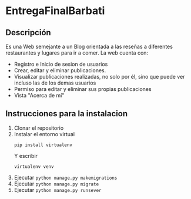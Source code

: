# EntregaFinalBarbati

## Descripción
Es una Web semejante a un Blog orientada a las reseñas a diferentes restaurantes y lugares para ir a comer. La web cuenta con:

- Registro e Inicio de sesion de usuarios
- Crear, editar y eliminar publicaciones.
- Visualizar publicaciones realizadas, no solo por él, sino que puede ver incluso las de los demas usuarios
- Permiso para editar y eliminar sus propias publicaciones
- Vista "Acerca de mí"

## Instrucciones para la instalacion

1. Clonar el repositorio
2. Instalar el entorno virtual
   ```
   pip install virtualenv
   ```
   Y escribir
   ```
   virtualenv venv
   ```
3. Ejecutar `python manage.py makemigrations` 
4. Ejecutar `python manage.py migrate`
5. Ejecutar `python manage.py runsever`
